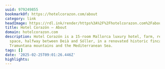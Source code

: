 ```yaml
---
uuid: 979249855
bookmarkOf: https://hotelcorazon.com/about
category: link
headImage: https://rdl.ink/render/https%3A%2F%2Fhotelcorazon.com%2Fabout
title: Hotel Corazón – About
domain: hotelcorazon.com
description: Hotel Corazón is a 15-room Mallorca luxury hotel, farm, restaurant, art
  space, halfway between Deià and Sóller, in a renovated historic finca amidst the
  Tramuntana mountains and the Mediterranean Sea.
tags: []
date: '2025-02-25T09:01:26.446Z'
highlights:
---
```




